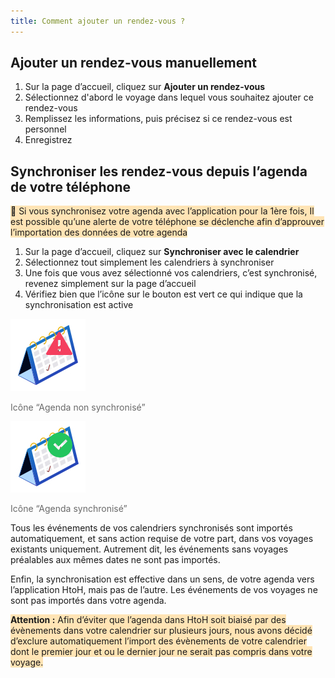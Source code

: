 ```yaml
---
title: Comment ajouter un rendez-vous ?
---
```


## Ajouter un rendez-vous manuellement

1. Sur la page d’accueil, cliquez sur **Ajouter un rendez-vous**
2. Sélectionnez d'abord le voyage dans lequel vous souhaitez ajouter ce rendez-vous
3. Remplissez les informations, puis précisez si ce rendez-vous est personnel
4. Enregistrez

## Synchroniser les rendez-vous depuis l’agenda de votre téléphone

<span style="background-color:moccasin;">📌 Si vous synchronisez votre agenda avec l’application pour la 1ère fois, Il est possible qu’une alerte de votre téléphone se déclenche afin d’approuver l’importation des données de votre agenda</span>

1. Sur la page d’accueil, cliquez sur **Synchroniser avec le calendrier**
2. Sélectionnez tout simplement les calendriers à synchroniser
3. Une fois que vous avez sélectionné vos calendriers, c’est synchronisé, revenez simplement sur la page d’accueil
4. Vérifiez bien que l’icône sur le bouton est vert ce qui indique que la synchronisation est active

![](./images/unsynced-calendar.jpeg)

<span style="color:dimgray;">Icône “Agenda non synchronisé”</span>

![](./images/synced-calendar.jpeg)

<span style="color:dimgray;">Icône “Agenda synchronisé”</span>

Tous les événements de vos calendriers synchronisés sont importés automatiquement, et sans action requise de votre part, dans vos voyages existants uniquement. Autrement dit, les événements sans voyages préalables aux mêmes dates ne sont pas importés.

Enfin, la synchronisation est effective dans un sens, de votre agenda vers l’application HtoH, mais pas de l’autre. Les événements de vos voyages ne sont pas importés dans votre agenda.

<span style="background-color:moccasin;">**Attention :**</span><span style="background-color:moccasin;"> Afin d’éviter que l’agenda dans HtoH soit biaisé par des évènements dans votre calendrier sur plusieurs jours, nous avons décidé d’exclure automatiquement l’import des évènements de votre calendrier dont le premier jour et ou le dernier jour ne serait pas compris dans votre voyage.</span>